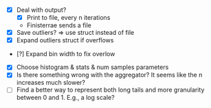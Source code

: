 - [x] Deal with output?
  - [x] Print to file, every n iterations
  - Finisterrae sends a file
- [x] Save outliers? => use struct instead of file
- [x] Expand outliers struct if overflows 
- [?] Expand bin width to fix overlow
- [x] Choose histogram & stats & num samples parameters 
- [x] Is there something wrong with the aggregator? It seems like the n increases much slower?
- [ ] Find a better way to represent both long tails and more granularity between 0 and 1. E.g., a log scale?
